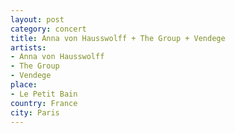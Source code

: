 ```yaml
---
layout: post
category: concert
title: Anna von Hausswolff + The Group + Vendege
artists: 
- Anna von Hausswolff
- The Group
- Vendege
place: 
- Le Petit Bain
country: France
city: Paris
---
```


